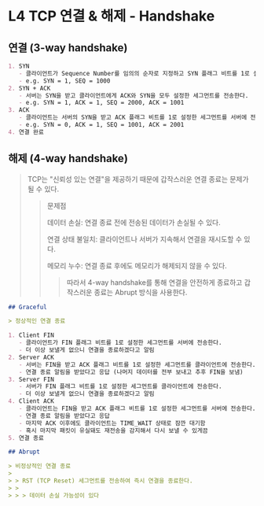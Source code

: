 # L4 TCP 연결 & 해제 - Handshake

## 연결 (3-way handshake)

```md
1. SYN
   - 클라이언트가 Sequence Number를 임의의 순자로 지정하고 SYN 플래그 비트를 1로 설정한 세그먼트를 서버에 전송한다.
   - e.g. SYN = 1, SEQ = 1000
2. SYN + ACK
   - 서버는 SYN을 받고 클라이언트에게 ACK와 SYN을 모두 설정한 세그먼트를 전송한다.
   - e.g. SYN = 1, ACK = 1, SEQ = 2000, ACK = 1001
3. ACK
   - 클라이언트는 서버의 SYN을 받고 ACK 플래그 비트를 1로 설정한 세그먼트를 서버에 전송한다.
   - e.g. SYN = 0, ACK = 1, SEQ = 1001, ACK = 2001
4. 연결 완료
```

## 해제 (4-way handshake)

> TCP는 "신뢰성 있는 연결"을 제공하기 때문에 갑작스러운 연결 종료는 문제가 될 수 있다.
>
> > 문제점
> >
> > 데이터 손실: 연결 종료 전에 전송된 데이터가 손실될 수 있다.
> >
> > 연결 상태 불일치: 클라이언트나 서버가 지속해서 연결을 재시도할 수 있다.
> >
> > 메모리 누수: 연결 종료 후에도 메모리가 해제되지 않을 수 있다.
> >
> > > 따라서 4-way handshake를 통해 연결을 안전하게 종료하고 갑작스러운 종료는 Abrupt 방식을 사용한다.

```md
## Graceful

> 정상적인 연결 종료

1. Client FIN
   - 클라이언트가 FIN 플래그 비트를 1로 설정한 세그먼트를 서버에 전송한다.
   - 더 이상 보낼게 없으니 연결을 종료하겠다고 알림
2. Server ACK
   - 서버는 FIN을 받고 ACK 플래그 비트를 1로 설정한 세그먼트를 클라이언트에 전송한다.
   - 연결 종료 알림을 받았다고 응답 (나머지 데이터를 전부 보내고 추후 FIN을 보냄)
3. Server FIN
   - 서버가 FIN 플래그 비트를 1로 설정한 세그먼트를 클라이언트에 전송한다.
   - 더 이상 보낼게 없으니 연결을 종료하겠다고 알림
4. Client ACK
   - 클라이언트는 FIN을 받고 ACK 플래그 비트를 1로 설정한 세그먼트를 서버에 전송한다.
   - 연결 종료 알림을 받았다고 응답
   - 마지막 ACK 이후에도 클라이언트는 TIME_WAIT 상태로 잠깐 대기함
   - 혹시 마지막 패킷이 유실돼도 재전송을 감지해서 다시 보낼 수 있게끔
5. 연결 종료

## Abrupt

> 비정상적인 연결 종료
>
> > RST (TCP Reset) 세그먼트를 전송하여 즉시 연결을 종료한다.
> >
> > > 데이터 손실 가능성이 있다
```
